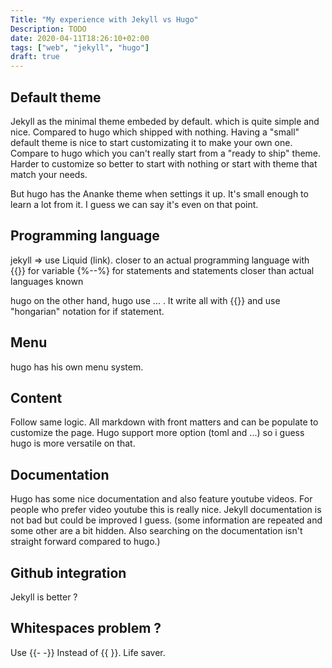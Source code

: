 ```yaml
---
Title: "My experience with Jekyll vs Hugo"
Description: TODO
date: 2020-04-11T18:26:10+02:00
tags: ["web", "jekyll", "hugo"]
draft: true
---
```

## Default theme
Jekyll as the minimal theme embeded by default. which is quite simple and nice. Compared to hugo which shipped with nothing.
Having a "small" default theme is nice to start customizating it to make your own one. Compare to hugo which you can't really start from a "ready to ship" theme. Harder to customize so better to start with nothing or start with theme that match your needs.

But hugo has the Ananke theme when settings it up. It's small enough to learn a lot from it. I guess we can say it's even on that point.

## Programming language
jekyll => use Liquid (link). closer to an actual programming language with {{}} for variable {%--%} for statements and statements closer than actual languages known

hugo on the other hand, hugo use ... . It write all with {{}} and use "hongarian" notation for if statement.

## Menu
hugo has his own menu system.

## Content
Follow same logic. All markdown with front matters and can be populate to customize the page. Hugo support more option (toml and ...) so i guess hugo is more versatile on that.

## Documentation
Hugo has some nice documentation and also feature youtube videos. For people who prefer video youtube this is really nice.
Jekyll documentation is not bad but could be improved I guess. (some information are repeated and some other are a bit hidden. Also searching on the documentation isn't straight forward compared to hugo.)

## Github integration
Jekyll is better ?


## Whitespaces problem ?
Use {{- -}} Instead of {{ }}. Life saver.